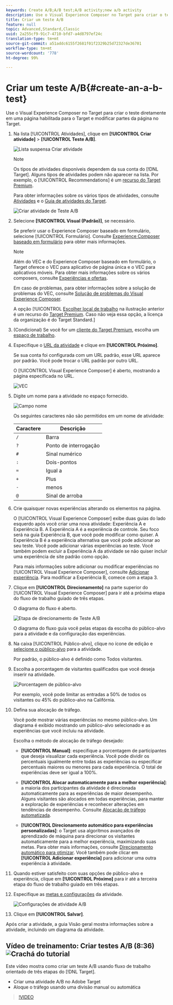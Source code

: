 ```yaml
---
keywords: Create A/B;A/B test;A/B activity;new a/b activity
description: Use o Visual Experience Composer no Target para criar o teste diretamente em uma página habilitada para o Target e modificar partes da página no Target.
title: Criar um teste A/B
feature: null
topic: Advanced,Standard,Classic
uuid: 2a255cf9-91c7-4710-bfd7-a4d8797ef24c
translation-type: tm+mt
source-git-commit: a51addc6155f2681f01f2329b25d72327de36701
workflow-type: tm+mt
source-wordcount: '778'
ht-degree: 99%

---
```



# Criar um teste A/B{#create-an-a-b-test}

Use o Visual Experience Composer no Target para criar o teste diretamente em uma página habilitada para o Target e modificar partes da página no Target.

1. Na lista [!UICONTROL Atividades], clique em **[!UICONTROL Criar atividade]** > **[!UICONTROL Teste A/B]**.

   ![Lista suspensa Criar atividade](/help/c-activities/t-test-ab/t-test-create-ab/assets/ab_select-new.png)

   >[!NOTE]
   >
   >Os tipos de atividades disponíveis dependem da sua conta do [!DNL Target]. Alguns tipos de atividades podem não aparecer na lista. Por exemplo, o [!UICONTROL Recommendations] é um [recurso do Target Premium](/help/c-intro/intro.md#premium).
   >
   >Para obter informações sobre os vários tipos de atividades, consulte [Atividades](../../../c-activities/activities.md#concept_D317A95A1AB54674BA7AB65C7985BA03) e o [Guia de atividades do Target](/help/c-activities/target-activities-guide.md).

   ![Criar atividade de Teste A/B](/help/c-activities/t-test-ab/t-test-create-ab/assets/create-ab.png)

1. Selecione **[!UICONTROL Visual (Padrão)]**, se necessário.

   Se preferir usar o Experience Composer baseado em formulário, selecione [!UICONTROL Formulário]. Consulte [Experience Composer baseado em formulário](/help/c-experiences/form-experience-composer.md) para obter mais informações.

   >[!NOTE]
   >
   >Além do VEC e do Experience Composer baseado em formulário, o Target oferece o VEC para aplicativo de página única e o VEC para aplicativos móveis. Para obter mais informações sobre os vários composers, consulte [Experiências e ofertas](/help/c-experiences/experiences.md).
   >
   >Em caso de problemas, para obter informações sobre a solução de problemas do VEC, consulte [Solução de problemas do Visual Experience Composer](/help/c-experiences/c-visual-experience-composer/r-troubleshoot-composer/troubleshoot-composer.md).
   >
   >A opção [!UICONTROL [Escolher local de trabalho](/help/administrating-target/c-user-management/property-channel/property-channel.md) na ilustração anterior é um recurso do [Target Premium](/help/c-intro/intro.md). Caso não veja essa opção, a licença da organização é do Target Standard.]

1. (Condicional) Se você for um [cliente do Target Premium](/help/c-intro/intro.md#premium), escolha um [espaço de trabalho](/help/administrating-target/c-user-management/property-channel/property-channel.md).

1. Especifique o [URL da atividade](../../../c-activities/t-test-ab/t-test-create-ab/ab-activity-url.md#concept_D28549AAA0A14E3BB5F05F32BE8ABC90) e clique em **[!UICONTROL Próximo]**.

   Se sua conta foi configurada com um URL padrão, esse URL aparece por padrão. Você pode trocar o URL padrão por outro URL.

   O [!UICONTROL Visual Experience Composer] é aberto, mostrando a página especificada no URL.

   ![VEC](/help/c-activities/t-test-ab/t-test-create-ab/assets/vec-new.png)

1. Digite um nome para a atividade no espaço fornecido.

   ![Campo nome](/help/c-activities/t-test-ab/t-test-create-ab/assets/ab_newname-new.png)

   Os seguintes caracteres não são permitidos em um nome de atividade:

   | Caractere | Descrição |
   |--- |--- |
   | `/` | Barra |
   | `?` | Ponto de interrogação |
   | `#` | Sinal numérico |
   | `:` | Dois-pontos |
   | `=` | Igual a |
   | `+` | Plus |
   | `-` | menos |
   | `@` | Sinal de arroba |

1. Crie quaisquer novas experiências alterando os elementos na página.

   O [!UICONTROL Visual Experience Composer] exibe duas guias do lado esquerdo após você criar uma nova atividade: Experiência A e Experiência B. A Experiência A é a experiência de controle. Seu foco será na guia Experiência B, que você pode modificar como quiser. A Experiência B é a experiência alternativa que você pode adicionar ao seu teste. Você pode adicionar várias experiências ao teste. Você também podem excluir a Experiência A da atividade se não quiser incluir uma experiência de site padrão como opção.

   Para mais informações sobre adicionar ou modificar experiências no [!UICONTROL Visual Experience Composer], consulte  [Adicionar experiência](../../../c-activities/t-test-ab/t-test-create-ab/ab-add-experience.md#task_454646F2895242D3B92DC395A0CE1A00). Para modificar a Experiência B, comece com a etapa 3.

1. Clique em **[!UICONTROL Direcionamento]** na parte superior do [!UICONTROL Visual Experience Composer] para ir até a próxima etapa do fluxo de trabalho guiado de três etapas.

   O diagrama do fluxo é aberto.

   ![Etapa de direcionamento de Teste A/B](/help/c-activities/t-test-ab/t-test-create-ab/assets/ab_flow-new.png)

   O diagrama do fluxo guia você pelas etapas da escolha do público-alvo para a atividade e da configuração das experiências.
1. Na caixa [!UICONTROL Público-alvo], clique no ícone de edição e [selecione o público-alvo](../../../c-activities/t-test-ab/t-test-create-ab/ab-audience.md#concept_A268236C1224451DB7844BF67F41A087) para a atividade.

   Por padrão, o público-alvo é definido como Todos visitantes.

1. Escolha a porcentagem de visitantes qualificados que você deseja inserir na atividade.

   ![Porcentagem de público-alvo](/help/c-activities/t-test-ab/t-test-create-ab/assets/audperc-new.png)

   Por exemplo, você pode limitar as entradas a 50% de todos os visitantes ou 45% do público-alvo na Califórnia.

1. Defina sua alocação de tráfego.

   Você pode mostrar várias experiências no mesmo público-alvo. Um diagrama é exibido mostrando um público-alvo selecionado e as experiências que você incluiu na atividade.

   Escolha o método de alocação de tráfego desejado:

   * **[!UICONTROL Manual]**: especifique a porcentagem de participantes que deseja visualizar cada experiência. Você pode dividir os percentuais igualmente entre todas as experiências ou especificar percentuais maiores ou menores para cada experiência. O total de experiências deve ser igual a 100%.

   * **[!UICONTROL Alocar automaticamente para a melhor experiência]**: a maioria dos participantes da atividade é direcionada automaticamente para as experiências de maior desempenho. Alguns visitantes são alocados em todas experiências, para manter a exploração de experiências e reconhecer alterações em tendências de desempenho. Consulte [Alocação de tráfego automatizada](../../../c-activities/automated-traffic-allocation/automated-traffic-allocation.md#concept_A1407678796B4C569E94CBA8A9F7F5D4).

   * **[!UICONTROL Direcionamento automático para experiências personalizadas]**: o Target usa algoritmos avançados de aprendizado de máquina para direcionar os visitantes automaticamente para a melhor experiência, maximizando suas metas. Para obter mais informações, consulte [Direcionamento automático para otimizar](../../../c-activities/auto-target-to-optimize.md#concept_67779E5B7F67427A97D7EA2A6FB919B3).
   Você também pode clicar em **[!UICONTROL Adicionar experiência]** para adicionar uma outra experiência à atividade.

1. Quando estiver satisfeito com suas opções de público-alvo e experiência, clique em **[!UICONTROL Próximo]** para ir até a terceira etapa do fluxo de trabalho guiado em três etapas.

1. Especifique as [metas e configurações](../../../c-activities/t-test-ab/t-test-create-ab/ab-goals-and-settings.md#reference_B25389FD6F3A4989801E740364B089CC) da atividade.

   ![Configurações de atividade A/B](/help/c-activities/t-test-ab/t-test-create-ab/assets/ab_settings-new.png)

1. Clique em **[!UICONTROL Salvar]**.

Após criar a atividade, a guia Visão geral mostra informações sobre a atividade, incluindo um diagrama da atividade.

## Vídeo de treinamento: Criar testes A/B (8:36) ![Crachá do tutorial](/help/assets/tutorial.png)

Este vídeo mostra como criar um teste A/B usando fluxo de trabalho orientado de três etapas do [!DNL Target].

* Criar uma atividade A/B no Adobe Target
* Aloque o tráfego usando uma divisão manual ou automática

>[!VIDEO](https://video.tv.adobe.com/v/17391)
